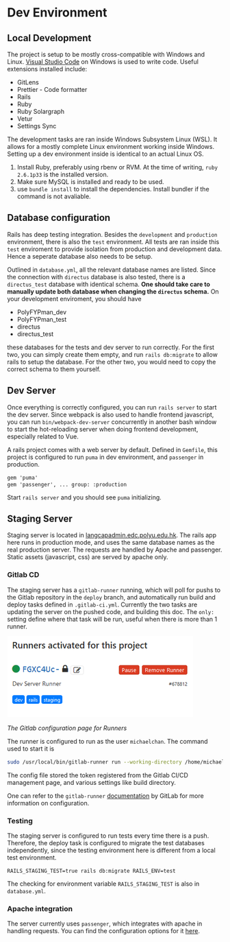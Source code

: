 # Dev Environment

## Local Development

The project is setup to be mostly cross-compatible with Windows and Linux. [Visual Studio Code](https://code.visualstudio.com/) on Windows is used to write code. Useful extensions installed include:
- GitLens
- Prettier - Code formatter
- Rails
- Ruby
- Ruby Solargraph
- Vetur
- Settings Sync

The development tasks are ran inside Windows Subsystem Linux (WSL). It allows for a mostly complete Linux environment working inside Windows. Setting up a dev environment inside is identical to an actual Linux OS.

1. Install Ruby, preferably using rbenv or RVM. At the time of writing, `ruby 2.6.1p33` is the installed version.
2. Make sure MySQL is installed and ready to be used.
3. use `bundle install` to install the dependencies. Install bundler if the command is not avaliable.

## Database configuration

Rails has deep testing integration. Besides the `development` and `production` environment, there is also the `test` environment. All tests are ran inside this `test` enviroment to provide isolation from production and development data. Hence a seperate database also needs to be setup.

Outlined in `database.yml`, all the relevant database names are listed. Since the connection with `directus` database is also tested, there is a `directus_test` database with identical schema. **One should take care to manually update both database when changing the `directus` schema.** On your development enviroment, you should have
- PolyFYPman_dev
- PolyFYPman_test
- directus
- directus_test

these databases for the tests and dev server to run correctly. For the first two, you can simply create them empty, and run `rails db:migrate` to allow rails to setup the database. For the other two, you would need to copy the correct schema to them yourself.

## Dev Server

Once everything is correctly configured, you can run `rails server` to start the dev server. Since webpack is also used to handle frontend javascript, you can run `bin/webpack-dev-server` concurrently in another bash window to start the hot-reloading server when doing frontend development, especially related to Vue.

A rails project comes with a web server by default. Defined in `Gemfile`, this project is configured to run `puma` in dev environment, and `passenger` in production.
```
gem 'puma'
gem 'passenger', ... group: :production
```

Start `rails server` and you should see `puma` initializing.

## Staging Server

Staging server is located in [langcapadmin.edc.polyu.edu.hk](https://langcapadmin.edc.polyu.edu.hk/). The rails app here runs in production mode, and uses the same database names as the real production server. The requests are handled by Apache and passenger. Static assets (javascript, css) are served by apache only.

### Gitlab CD

The staging server has a `gitlab-runner` running, which will poll for pushs to the Gitlab repository in the `deploy` branch, and automatically run build and deploy tasks defined in `.gitlab-ci.yml`. Currently the two tasks are updating the server on the pushed code, and building this doc. The `only:` setting define where that task will be run, useful when there is more than 1 runner. 

![Runner Status Page](./Screenshot_2019-08-25Gitlabrunner.png)

*The Gitlab configuration page for Runners*

The runner is configured to run as the user `michaelchan`. The command used to start it is

```bash
sudo /usr/local/bin/gitlab-runner run --working-directory /home/michaelchan/ --config /etc/gitlab-runner/config.toml --service gitlab-runner --syslog=true --user michaelchan
```

The config file stored the token registered from the Gitlab CI/CD management page, and various settings like build directory.

One can refer to the `gitlab-runner` [documentation](https://docs.gitlab.com/runner/executors/shell.html) by GitLab for more information on configuration.

### Testing

The staging server is configured to run tests every time there is a push. Therefore, the deploy task is configured to migrate the test databases independently, since the testing environment here is different from a local test environment.
```
RAILS_STAGING_TEST=true rails db:migrate RAILS_ENV=test
```
The checking for environment variable `RAILS_STAGING_TEST` is also in `database.yml`.

### Apache integration

The server currently uses `passenger`, which integrates with apache in handling requests. You can find the configuration options for it [here](https://www.phusionpassenger.com/library/install/apache/install/oss/rubygems_rvm/).
